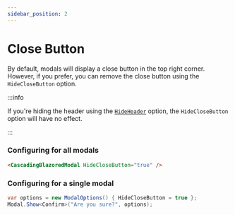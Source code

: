 ```yaml
---
sidebar_position: 2
---
```


# Close Button

By default, modals will display a close button in the top right corner. However, if you prefer, you can remove the close button using the `HideCloseButton` option.

:::info

If you're hiding the header using the [`HideHeader`](./hide-header) option, the `HideCloseButton` option will have no effect.

:::

### Configuring for all modals
```html
<CascadingBlazoredModal HideCloseButton="true" />
```

### Configuring for a single modal

```csharp
var options = new ModalOptions() { HideCloseButton = true };
Modal.Show<Confirm>("Are you sure?", options);
```